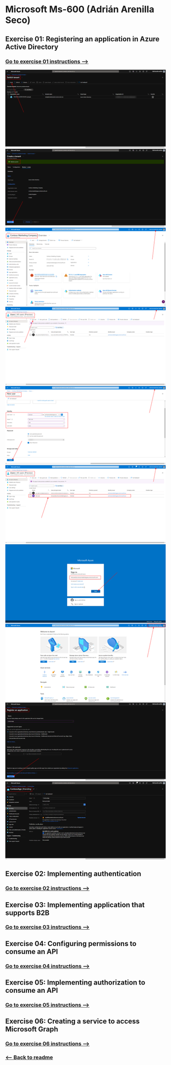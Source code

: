 # Microsoft Ms-600 (Adrián Arenilla Seco)

## Exercise 01: Registering an application in Azure Active Directory
### [Go to exercise 01 instructions -->](02-Exercise-1-Registering-an-application-in-Azure-Active-Directory.md)


![](Evidences/Image02a.png)
![](Evidences/Image02b.png)
![](Evidences/Image02c.png)
![](Evidences/Image02d.png)
![](Evidences/Image02e.png)
![](Evidences/Image02f.png)
![](Evidences/Image02g.png)
![](Evidences/Image02h.png)
![](Evidences/Image02i.png)
![](Evidences/Image02j.png)


## Exercise 02: Implementing authentication
### [Go to exercise 02 instructions -->](03-Exercise-2-Implementing-authentication.md)



## Exercise 03: Implementing application that supports B2B
### [Go to exercise 03 instructions -->](04-Exercise-3-Implementing-application-that-supports-B2B.md)



## Exercise 04: Configuring permissions to consume an API
### [Go to exercise 04 instructions -->](05-Exercise-4-Configuring-permissions-to-consume-an-API.md)



## Exercise 05: Implementing authorization to consume an API
### [Go to exercise 05 instructions -->](06-Exercise-5-Implementing-authorization-to-consume-an-API.md)



## Exercise 06: Creating a service to access Microsoft Graph
### [Go to exercise 06 instructions -->](07-Exercise-6-Creating-a-service-to-access-Microsoft-Graph.md)




### [<-- Back to readme](README.md)